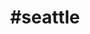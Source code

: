 ---
title: "#seattle"
hashtag: "Seattle"
tags:
  - Cities I have lived in
  - Cities I have visited
  - Cities I have worked in
---